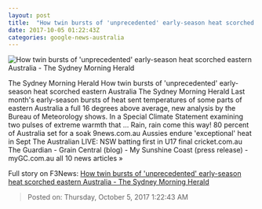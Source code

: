```yaml
---
layout: post
title:  "How twin bursts of 'unprecedented' early-season heat scorched eastern Australia - The Sydney Morning Herald"
date: 2017-10-05 01:22:43Z
categories: google-news-australia
---
```


![How twin bursts of 'unprecedented' early-season heat scorched eastern Australia - The Sydney Morning Herald](http://www.smh.com.au/content/dam/images/g/y/r/c/r/8/image.related.articleLeadwide.620x349.gyttd7.png/1507166647333.jpg)

The Sydney Morning Herald How twin bursts of 'unprecedented' early-season heat scorched eastern Australia The Sydney Morning Herald Last month's early-season bursts of heat sent temperatures of some parts of eastern Australia a full 16 degrees above average, new analysis by the Bureau of Meteorology shows. In a Special Climate Statement examining two pulses of extreme warmth that ... Rain, rain come this way! 80 percent of Australia set for a soak 9news.com.au Aussies endure 'exceptional' heat in Sept The Australian LIVE: NSW batting first in U17 final cricket.com.au The Guardian - Grain Central (blog) - My Sunshine Coast (press release) - myGC.com.au all 10 news articles »


Full story on F3News: [How twin bursts of 'unprecedented' early-season heat scorched eastern Australia - The Sydney Morning Herald](http://www.f3nws.com/n/AETxmB)

> Posted on: Thursday, October 5, 2017 1:22:43 AM
